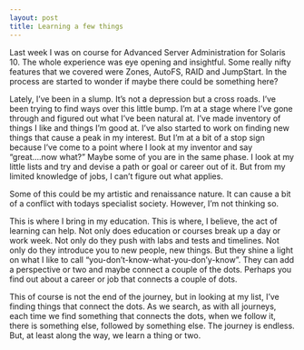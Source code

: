 ```yaml
---
layout: post
title: Learning a few things
---
```

Last week I was on course for Advanced Server Administration for Solaris 10. The whole experience was eye opening and insightful. Some really nifty features that we covered were Zones, AutoFS, RAID and JumpStart. In the process are started to wonder if maybe there could be something here?

Lately, I’ve been in a slump. It’s not a depression but a cross roads. I’ve been trying to find ways over this little bump. I’m at a stage where I’ve gone through and figured out what I’ve been natural at. I’ve made inventory of things I like and things I’m good at. I’ve also started to work on finding new things that cause a peak in my interest. But I’m at a bit of a stop sign because I’ve come to a point where I look at my inventor and say “great….now what?” Maybe some of you are in the same phase. I look at my little lists and try and devise a path or goal or career out of it. But from my limited knowledge of jobs, I can’t figure out what applies.

Some of this could be my artistic and renaissance nature. It can cause a bit of a conflict with todays specialist society. However, I’m not thinking so.

This is where I bring in my education. This is where, I believe, the act of learning can help. Not only does education or courses break up a day or work week. Not only do they push with labs and tests and timelines. Not only do they introduce you to new people, new things. But they shine a light on what I like to call “you-don’t-know-what-you-don’y-know”. They can add a perspective or two and maybe connect a couple of the dots. Perhaps you find out about a career or job that connects a couple of dots.

This of course is not the end of the journey, but in looking at my list, I’ve finding things that connect the dots. As we search, as with all journeys, each time we find something that connects the dots, when we follow it, there is something else, followed by something else. The journey is endless. But, at least along the way, we learn a thing or two.
